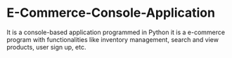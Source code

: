 # E-Commerce-Console-Application
It is a console-based application programmed in Python
it is a e-commerce program with functionalities like inventory management, search and view products, user sign up, etc.

